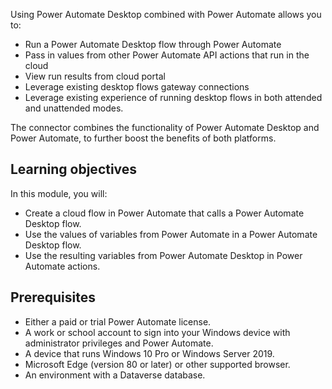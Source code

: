Using Power Automate Desktop combined with Power Automate allows you to:

- Run a Power Automate Desktop flow through Power Automate
- Pass in values from other Power Automate API actions that run in the cloud
- View run results from cloud portal
- Leverage existing desktop flows gateway connections
- Leverage existing experience of running desktop flows in both attended and unattended modes.

The connector combines the functionality of Power Automate Desktop and Power Automate, to further boost the benefits of both platforms.

## Learning objectives

In this module, you will:

- Create a cloud flow in Power Automate that calls a Power Automate Desktop flow.
- Use the values of variables from Power Automate in a Power Automate Desktop flow.
- Use the resulting variables from Power Automate Desktop in Power Automate actions.

## Prerequisites

- Either a paid or trial Power Automate license.
- A work or school account to sign into your Windows device with administrator privileges and Power Automate.
- A device that runs Windows 10 Pro or Windows Server 2019.
- Microsoft Edge (version 80 or later) or other supported browser.
- An environment with a Dataverse database.
